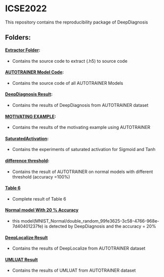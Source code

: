 # ICSE2022
This repository contains the reproducibility package of DeepDiagnosis


## Folders:
#### [Extractor Folder](https://github.com/DeepDiagnosis/ICSE2022/tree/main/Extractor): 
* Contains the source code to extract (.h5) to source code
#### [AUTOTRAINER Model Code](https://github.com/DeepDiagnosis/ICSE2022/tree/main/AUTOTRAINER%20Model%20Code):
* Contains the source code of all AUTOTRAINER Models
#### [DeepDiagnosis Result](https://github.com/DeepDiagnosis/ICSE2022/tree/main/DeepDiagnosis%20Result):
* Contains the results of DeepDiagnosis from AUTOTRAINER dataset
#### [MOTIVATING EXAMPLE](https://github.com/DeepDiagnosis/ICSE2022/tree/main/MOTIVATING%20EXAMPLE/31880720):
* Contains the results of the motivating example using AUTOTRAINER
#### [SaturatedActivation](https://github.com/DeepDiagnosis/ICSE2022/tree/main/SaturatedActivation):
* Contains the experiments of saturated activation for Sigmoid and Tanh
#### [difference threshold](https://github.com/DeepDiagnosis/ICSE2022/tree/main/difference%20threshold):
* Contains the result of AUTOTRAINER on normal models with different threshold (accuracy =100%)
#### [Table 6](https://github.com/DeepDiagnosis/ICSE2022/tree/main/Table%206)
* Complete result of Table 6
#### [Normal model With 20 % Accuracy](https://github.com/DeepDiagnosis/ICSE2022/tree/main/MNIST_Normal/double_random_99fe3625-3c58-4766-968e-7d40401237fe)
* this model(MNIST_Normal/double_random_99fe3625-3c58-4766-968e-7d40401237fe) is detected by DeepDiagnosis and the accuracy = 20%
#### [DeepLocalize Result](https://github.com/DeepDiagnosis/ICSE2022/tree/main/DeepLocalize%20Result)
* Contains the results of DeepLocalize from AUTOTRAINER dataset
#### [UMLUAT Result](https://github.com/DeepDiagnosis/ICSE2022/tree/main/UMLUAT%20Result)
* Contains the results of UMLUAT from AUTOTRAINER dataset





